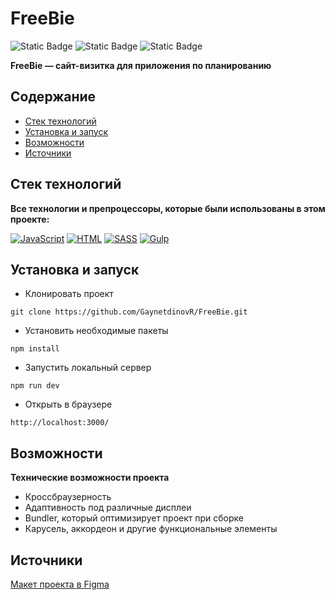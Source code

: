 # FreeBie

![Static Badge](https://img.shields.io/badge/status-done-green)
![Static Badge](https://img.shields.io/badge/done-100%25-green)
![Static Badge](https://img.shields.io/badge/layout-purple)

**FreeBie — сайт-визитка для приложения по планированию**

## Содержание
- [Стек технологий](#stack)
- [Установка и запуск](#getting_started)
- [Возможности](#abilities)
- [Источники](#sources)

## Стек технологий
<a id="stack"></a>

**Все технологии и препроцессоры, которые были использованы в этом проекте:**

[![JavaScript](https://img.shields.io/badge/javascript-%23323330.svg?style=for-the-badge&logo=javascript&logoColor=%23F7DF1E)](#FreeBie)
[![HTML](https://img.shields.io/badge/html-%23E34F26.svg?style=for-the-badge&logo=html5&logoColor=white)](#FreeBie)
[![SASS](https://img.shields.io/badge/SASS-hotpink.svg?style=for-the-badge&logo=SASS&logoColor=white)](https://sass-lang.com/)
[![Gulp](https://img.shields.io/badge/GULP-%23CF4647.svg?style=for-the-badge&logo=gulp&logoColor=white)](#FreeBie)

## Установка и запуск
<a id="getting_started"></a>

- Клонировать проект

```
git clone https://github.com/GaynetdinovR/FreeBie.git
```

- Установить необходимые пакеты

```
npm install
```

- Запустить локальный сервер

```
npm run dev
```

- Открыть в браузере

```
http://localhost:3000/
```

## Возможности
<a id="abilities"></a>

**Технические возможности проекта**

- Кроссбраузерность
- Адаптивность под различные дисплеи
- Bundler, который оптимизирует проект при сборке
- Карусель, аккордеон и другие функциональные элементы

## Источники
<a id="sources"></a>

[Макет проекта в Figma](https://www.figma.com/design/8T4byFDAV5REmnVyQlsFO1/clean_and_simple_website_freebie_work_file?t=UgwjcDrTt3n2vBzT-0)
